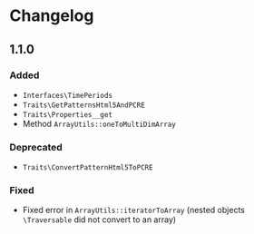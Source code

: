 # Changelog

## 1.1.0

### Added

- `Interfaces\TimePeriods`
- `Traits\GetPatternsHtml5AndPCRE`
- `Traits\Properties__get`
- Method `ArrayUtils::oneToMultiDimArray`

### Deprecated

- `Traits\ConvertPatternHtml5ToPCRE`

### Fixed

- Fixed error in `ArrayUtils::iteratorToArray` (nested objects `\Traversable` did not convert to an array)